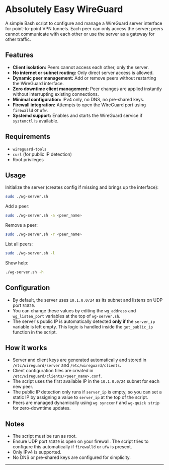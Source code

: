 # Absolutely Easy WireGuard

A simple Bash script to configure and manage a WireGuard server interface for point-to-point VPN tunnels. Each peer can only access the server; peers cannot communicate with each other or use the server as a gateway for other traffic.

## Features

- **Client isolation:** Peers cannot access each other, only the server.
- **No internet or subnet routing:** Only direct server access is allowed.
- **Dynamic peer management:** Add or remove peers without restarting the WireGuard interface.
- **Zero downtime client management:** Peer changes are applied instantly without interrupting existing connections.
- **Minimal configuration:** IPv4 only, no DNS, no pre-shared keys.
- **Firewall integration:** Attempts to open the WireGuard port using `firewalld` or `ufw`.
- **Systemd support:** Enables and starts the WireGuard service if `systemctl` is available.

## Requirements

- `wireguard-tools`
- `curl` (for public IP detection)
- Root privileges

## Usage

Initialize the server (creates config if missing and brings up the interface):

```bash
sudo ./wg-server.sh
```

Add a peer:

```bash
sudo ./wg-server.sh -a <peer_name>
```

Remove a peer:

```bash
sudo ./wg-server.sh -r <peer_name>
```

List all peers:

```bash
sudo ./wg-server.sh -l
```

Show help:

```bash
./wg-server.sh -h
```

## Configuration

- By default, the server uses `10.1.0.0/24` as its subnet and listens on UDP port `51820`.
- You can change these values by editing the `wg_address` and `wg_listen_port` variables at the top of `wg-server.sh`.
- The server's public IP is automatically detected **only if** the `server_ip` variable is left empty. This logic is handled inside the `get_public_ip` function in the script.

## How it works

- Server and client keys are generated automatically and stored in `/etc/wireguard/server` and `/etc/wireguard/clients`.
- Client configuration files are created in `/etc/wireguard/clients/<peer_name>.conf`.
- The script uses the first available IP in the `10.1.0.0/24` subnet for each new peer.
- The public IP detection only runs if `server_ip` is empty, so you can set a static IP by assigning a value to `server_ip` at the top of the script.
- Peers are managed dynamically using `wg syncconf` and `wg-quick strip` for zero-downtime updates.

## Notes

- The script must be run as root.
- Ensure UDP port `51820` is open on your firewall. The script tries to configure this automatically if `firewalld` or `ufw` is present.
- Only IPv4 is supported.
- No DNS or pre-shared keys are configured for simplicity.

---
